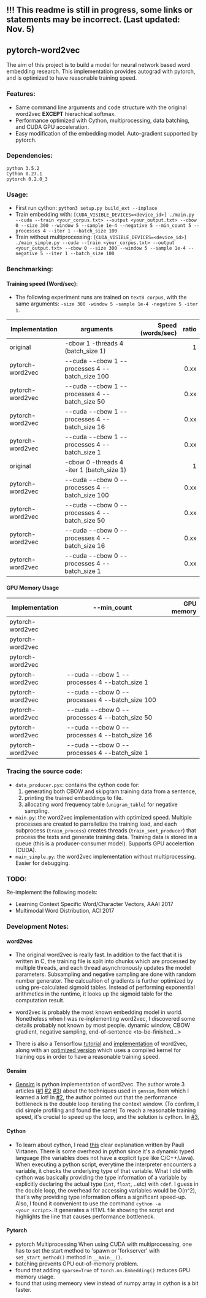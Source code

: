 ## !!! This readme is still in progress, some links or statements may be incorrect. (Last updated: Nov. 5)
## pytorch-word2vec

The aim of this project is to build a model for neural network based word embedding research. This implementation provides autograd with pytorch, and is optimized to have reasonable training speed.

### Features:
- Same command line arguments and code structure with the original word2vec **EXCEPT** hierachical softmax. 
- Performance optimized with Cython, multiprocessing, data batching, and CUDA GPU acceleration. 
- Easy modification of the embedding model. Auto-gradient supported by pytorch. 

### Dependencies:
```
python 3.5.2
Cython 0.27.1
pytorch 0.2.0_3
```

### Usage:
- First run cython: `python3 setup.py build_ext --inplace`
- Train embedding with: `[CUDA_VISIBLE_DEVICES=<device_id>] ./main.py --cuda --train <your_corpus.txt> --output <your_output.txt> --cbow 0 --size 300 --window 5 --sample 1e-4 --negative 5 --min_count 5 --processes 4 --iter 1 --batch_size 100`
- Train without multiprocessing: `[CUDA_VISIBLE_DEVICES=<device_id>] ./main_simple.py --cuda --train <your_corpus.txt> --output <your_output.txt> --cbow 0 --size 300 --window 5 --sample 1e-4 --negative 5 --iter 1 --batch_size 100`

### Benchmarking:
#### Training speed (Word/sec):
- The following experiment runs are trained on `text8 corpus`, with the same arguments: `-size 300 -window 5 -sample 1e-4 -negative 5 -iter 1`.

| Implementation | arguments | Speed (words/sec) | ratio |
| -------------- | --------- | ----------------: | -----:|
| original | -cbow 1 -threads 4 (batch_size 1) |  | 1 |
| pytorch-word2vec | --cuda --cbow 1 --processes 4 --batch_size 100 |  | 0.xx |
| pytorch-word2vec | --cuda --cbow 1 --processes 4 --batch_size 50  |  | 0.xx |
| pytorch-word2vec | --cuda --cbow 1 --processes 4 --batch_size 16  |  | 0.xx |
| pytorch-word2vec | --cuda --cbow 1 --processes 4 --batch_size 1   |  | 0.xx |
| original | -cbow 0 -threads 4 -iter 1 (batch_size 1) |  | 1 |
| pytorch-word2vec | --cuda --cbow 0 --processes 4 --batch_size 100 |  | 0.xx |
| pytorch-word2vec | --cuda --cbow 0 --processes 4 --batch_size 50  |  | 0.xx |
| pytorch-word2vec | --cuda --cbow 0 --processes 4 --batch_size 16  |  | 0.xx |
| pytorch-word2vec | --cuda --cbow 0 --processes 4 --batch_size 1   |  | 0.xx |

#### GPU Memory Usage

| Implementation | --min_count | GPU memory |
| -------------- | --------- | ----------------: |
| pytorch-word2vec |  |  |
| pytorch-word2vec |  |  |
| pytorch-word2vec |   |  |
| pytorch-word2vec | --cuda --cbow 1 --processes 4 --batch_size 1   |  |
| pytorch-word2vec | --cuda --cbow 0 --processes 4 --batch_size 100 |  |
| pytorch-word2vec | --cuda --cbow 0 --processes 4 --batch_size 50  |  |
| pytorch-word2vec | --cuda --cbow 0 --processes 4 --batch_size 16  |  |
| pytorch-word2vec | --cuda --cbow 0 --processes 4 --batch_size 1   |  |

### Tracing the source code:
- `data_producer.pyx`: contains the cython code for: 
  1. generating both CBOW and skipgram training data from a sentence, 
  2. printing the trained embeddings to file.
  3. allocating word frequency table (`unigram_table`) for negative sampling. 
- `main.py`: the word2vec implementation with optimized speed. Multiple processes are created to parrallelize the training load, and each subprocess (`train_process`) creates threads (`train_sent_producer`) that process the texts and generate training data. Training data is stored in a queue (this is a producer-consumer model). Supports GPU accelertion (CUDA).
- `main_simple.py`: the word2vec implementation without multiprocessing. Easier for debugging.

### TODO:
Re-implement the following models:
- Learning Context Specific Word/Character Vectors, AAAI 2017
- Multimodal Word Distribution, ACl 2017

### Development Notes:
#### word2vec
- The original word2vec is really fast. In addition to the fact that it is written in C, the training file is split into chunks which are processed by multiple threads, and each thread asynchronously updates the model parameters. Subsampling and negative sampling are done with random number generator. The calcualtion of gradients is further optimized by using pre-calculated sigmoid tables. Instead of performing exponential arithmetics in the runtime, it looks up the sigmoid table for the computation result. 

- word2vec is probably the most known embedding model in world. Nonetheless when I was re-inplementing word2vec, I discovered some details probably not known by most people. dynamic window, CBOW gradient, negative sampling, end-of-sentence <to-be-finished...> 

- There is also a Tensorflow [tutorial]() and [implementation](https://github.com/tensorflow/models/blob/master/tutorials/embedding/word2vec.py) of word2vec, along with an [optimized version](https://github.com/tensorflow/models/blob/master/tutorials/embedding/word2vec_optimized.py) which uses a compiled kernel for training ops in order to have a reasonable training speed.

#### Gensim
- [Gensim](https://radimrehurek.com/gensim/models/word2vec.html) is python implementation of word2vec. The author wrote 3 articles ([#1](https://rare-technologies.com/deep-learning-with-word2vec-and-gensim/) [#2](https://rare-technologies.com/word2vec-in-python-part-two-optimizing/) [#3](https://rare-technologies.com/word2vec-in-python-part-two-optimizing/)) about the techniques used in `gensim`, from which I learned a lot! In [#2](https://rare-technologies.com/word2vec-in-python-part-two-optimizing/), the author pointed out that the performance bottleneck is the double loop iterating the context window. (To confirm, I did simple profiling and found the same) To reach a reasonable training speed, it's crucial to speed up the loop, and the solution is cython. In [#3](https://rare-technologies.com/word2vec-in-python-part-two-optimizing/), 

#### Cython
- To learn about cython, I read [this](https://python.g-node.org/python-summerschool-2011/_media/materials/cython/cython-slides.pdf) clear explanation written by Pauli Virtanen. There is some overhead in python since it's a dynamic typed language (the variables does not have a explicit type like C/C++/Java). When executing a python script, everytime the interpreter encounters a variable, it checks the underlying type of that variable. What I did with cython was basically providing the type information of a variable by explicitly declaring the actual type (`int`, `float`, ..etc) with `cdef`. I guess in the double loop, the overhead for accessing variables would be O(n^2), that's why providing type information offers a significant speed-up. Also, I found it convenient to use the command `cython -a <your_script>`. It generates a HTML file showing the script and highlights the line that causes performance bottleneck.

#### Pytorch 
- pytorch Multiprocessing
When using CUDA with multiprocessing, one has to set the start method to 'spawn or 'forkserver' with `set_start_method()` method in `__main__()`.
- batching prevents GPU out-of-memory problem.
- found that adding `sparse=True` of `torch.nn.Embedding()` reduces GPU memory usage.
- found that using memeory view instead of numpy array in cython is a bit faster.


